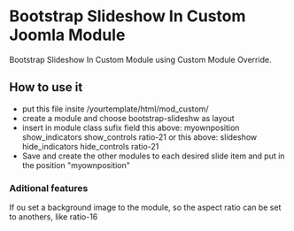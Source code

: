 # Bootstrap Slideshow In Custom Joomla Module
Bootstrap Slideshow In Custom Module using Custom Module Override.

## How to use it
- put this file insite /yourtemplate/html/mod_custom/
- create a module and choose bootstrap-slideshw as layout
- insert in module class sufix field this above:
 myownposition show_indicators show_controls ratio-21
or this above:
 slideshow hide_indicators hide_controls ratio-21
 - Save and create the other modules to each desired slide item and put in the position "myownposition"
 
 
### Aditional features
If ou set a background image to the module, so the aspect ratio can be set to anothers, like  ratio-16
